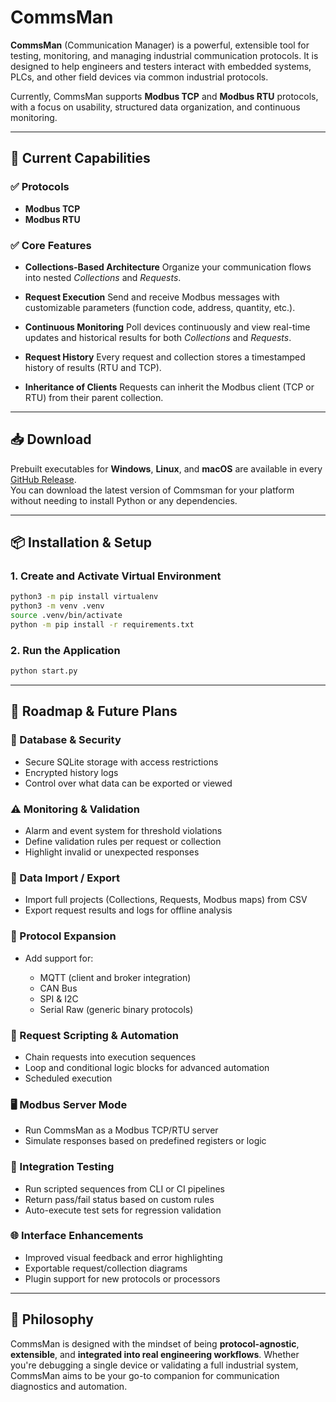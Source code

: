 # CommsMan

**CommsMan** (Communication Manager) is a powerful, extensible tool for testing, monitoring, and managing industrial communication protocols. It is designed to help engineers and testers interact with embedded systems, PLCs, and other field devices via common industrial protocols.

Currently, CommsMan supports **Modbus TCP** and **Modbus RTU** protocols, with a focus on usability, structured data organization, and continuous monitoring.

---

## 🚀 Current Capabilities

### ✅ Protocols

* **Modbus TCP**
* **Modbus RTU**

### ✅ Core Features

* **Collections-Based Architecture**
  Organize your communication flows into nested *Collections* and *Requests*.

* **Request Execution**
  Send and receive Modbus messages with customizable parameters (function code, address, quantity, etc.).

* **Continuous Monitoring**
  Poll devices continuously and view real-time updates and historical results for both *Collections* and *Requests*.

* **Request History**
  Every request and collection stores a timestamped history of results (RTU and TCP).

* **Inheritance of Clients**
  Requests can inherit the Modbus client (TCP or RTU) from their parent collection.

---

## 📥 Download

Prebuilt executables for **Windows**, **Linux**, and **macOS** are available in every [GitHub Release](https://github.com/Carlosman1996/commsman/releases).  
You can download the latest version of Commsman for your platform without needing to install Python or any dependencies.

---

## 📦 Installation & Setup

### 1. Create and Activate Virtual Environment

```bash
python3 -m pip install virtualenv
python3 -m venv .venv
source .venv/bin/activate
python -m pip install -r requirements.txt
```

### 2. Run the Application

```bash
python start.py
```

---

## 📌 Roadmap & Future Plans

### 🔐 Database & Security

* Secure SQLite storage with access restrictions
* Encrypted history logs
* Control over what data can be exported or viewed

### ⚠️ Monitoring & Validation

* Alarm and event system for threshold violations
* Define validation rules per request or collection
* Highlight invalid or unexpected responses

### 📁 Data Import / Export

* Import full projects (Collections, Requests, Modbus maps) from CSV
* Export request results and logs for offline analysis

### 🔧 Protocol Expansion

* Add support for:

  * MQTT (client and broker integration)
  * CAN Bus
  * SPI & I2C
  * Serial Raw (generic binary protocols)

### 📜 Request Scripting & Automation

* Chain requests into execution sequences
* Loop and conditional logic blocks for advanced automation
* Scheduled execution

### 🖥️ Modbus Server Mode

* Run CommsMan as a Modbus TCP/RTU server
* Simulate responses based on predefined registers or logic

### 🧪 Integration Testing

* Run scripted sequences from CLI or CI pipelines
* Return pass/fail status based on custom rules
* Auto-execute test sets for regression validation

### 🌐 Interface Enhancements

* Improved visual feedback and error highlighting
* Exportable request/collection diagrams
* Plugin support for new protocols or processors

---

## 🧠 Philosophy

CommsMan is designed with the mindset of being **protocol-agnostic**, **extensible**, and **integrated into real engineering workflows**. Whether you're debugging a single device or validating a full industrial system, CommsMan aims to be your go-to companion for communication diagnostics and automation.
